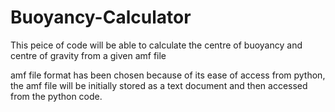 # Buoyancy-Calculator


This peice of code will be able to calculate the centre of buoyancy and centre of gravity from a given amf file

amf file format has been chosen because of its ease of access from python, the amf file will be initially stored as a text document and then accessed from the python code. 
